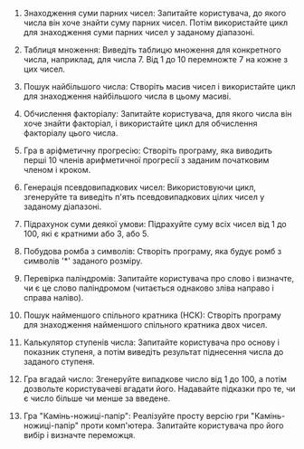 1. Знаходження суми парних чисел: Запитайте користувача, до якого числа він хоче
   знайти суму парних чисел. Потім використайте цикл для знаходження суми парних
   чисел у заданому діапазоні.

1. Таблиця множення: Виведіть таблицю множення для конкретного числа, наприклад,
   для числа 7. Від 1 до 10 перемножте 7 на кожне з цих чисел.

1. Пошук найбільшого числа: Створіть масив чисел і використайте цикл для
   знаходження найбільшого числа в цьому масиві.

1. Обчислення факторіалу: Запитайте користувача, для якого числа він хоче знайти
   факторіал, і використайте цикл для обчислення факторіалу цього числа.

1. Гра в аріфметичну прогресію: Створіть програму, яка виводить перші 10 членів
   арифметичної прогресії з заданим початковим членом і кроком.

1. Генерація псевдовипадкових чисел: Використовуючи цикл, згенеруйте та виведіть
   п'ять псевдовипадкових цілих чисел у заданому діапазоні.

1. Підрахунок суми деякої умови: Підрахуйте суму всіх чисел від 1 до 100, які є
   кратними або 3, або 5.

1. Побудова ромба з символів: Створіть програму, яка будує ромб з символів '\*'
   заданого розміру.

1. Перевірка паліндромів: Запитайте користувача про слово і визначте, чи є це
   слово паліндромом (читається однаково зліва направо і справа наліво).

1. Пошук найменшого спільного кратника (НСК): Створіть програму для знаходження
   найменшого спільного кратника двох чисел.

1. Калькулятор ступенів числа: Запитайте користувача про основу і показник
   ступеня, а потім виведіть результат піднесення числа до заданого ступеня.

1. Гра вгадай число: Згенеруйте випадкове число від 1 до 100, а потім дозвольте
   користувачеві вгадати його. Надавайте підказки про те, чи є число більше чи
   менше за введене.

1. Гра "Камінь-ножиці-папір": Реалізуйте просту версію гри "Камінь-ножиці-папір"
   проти комп'ютера. Запитайте користувача про його вибір і визначте переможця.
